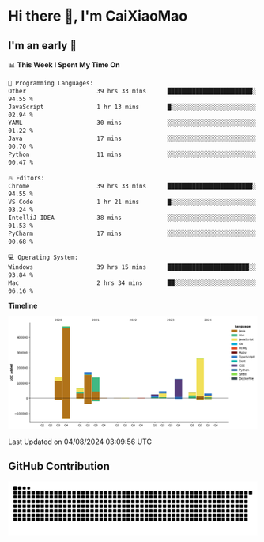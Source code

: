 # Hi there 👋, I'm CaiXiaoMao

## I'm an early 🐤
<!--START_SECTION:waka-->
📊 **This Week I Spent My Time On** 

```text
💬 Programming Languages: 
Other                    39 hrs 33 mins      ████████████████████████░   94.55 % 
JavaScript               1 hr 13 mins        █░░░░░░░░░░░░░░░░░░░░░░░░   02.94 % 
YAML                     30 mins             ░░░░░░░░░░░░░░░░░░░░░░░░░   01.22 % 
Java                     17 mins             ░░░░░░░░░░░░░░░░░░░░░░░░░   00.70 % 
Python                   11 mins             ░░░░░░░░░░░░░░░░░░░░░░░░░   00.47 % 

🔥 Editors: 
Chrome                   39 hrs 33 mins      ████████████████████████░   94.55 % 
VS Code                  1 hr 21 mins        █░░░░░░░░░░░░░░░░░░░░░░░░   03.24 % 
IntelliJ IDEA            38 mins             ░░░░░░░░░░░░░░░░░░░░░░░░░   01.53 % 
PyCharm                  17 mins             ░░░░░░░░░░░░░░░░░░░░░░░░░   00.68 % 

💻 Operating System: 
Windows                  39 hrs 15 mins      ███████████████████████░░   93.84 % 
Mac                      2 hrs 34 mins       ██░░░░░░░░░░░░░░░░░░░░░░░   06.16 % 
```

**Timeline**

![Lines of Code chart](https://raw.githubusercontent.com/caixiaomao/caixiaomao/main/assets/bar_graph.png)


 Last Updated on 04/08/2024 03:09:56 UTC
<!--END_SECTION:waka-->

## GitHub Contribution
<picture>
  <source media="(prefers-color-scheme: dark)" srcset="/dist/snake/github-contribution-grid-snake-dark.svg" />
  <source media="(prefers-color-scheme: light)" srcset="/dist/snake/github-contribution-grid-snake.svg" />
  <img alt="github contribution grid snake animation" src="/dist/snake/github-contribution-grid-snake.svg" />
</picture>

